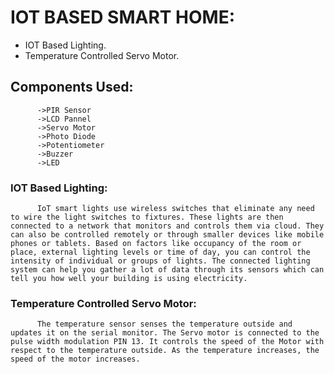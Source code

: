 # IOT BASED SMART HOME:
  - IOT Based Lighting.
  - Temperature Controlled Servo Motor.


## Components Used:
          ->PIR Sensor
          ->LCD Pannel
          ->Servo Motor
          ->Photo Diode
          ->Potentiometer
          ->Buzzer
          ->LED
          
### IOT Based Lighting:
          IoT smart lights use wireless switches that eliminate any need to wire the light switches to fixtures. These lights are then connected to a network that monitors and controls them via cloud. They can also be controlled remotely or through smaller devices like mobile phones or tablets. Based on factors like occupancy of the room or place, external lighting levels or time of day, you can control the intensity of individual or groups of lights. The connected lighting system can help you gather a lot of data through its sensors which can tell you how well your building is using electricity.
          
          
### Temperature Controlled Servo Motor: 
          The temperature sensor senses the temperature outside and updates it on the serial monitor. The Servo motor is connected to the pulse width modulation PIN 13. It controls the speed of the Motor with respect to the temperature outside. As the temperature increases, the speed of the motor increases.
          
